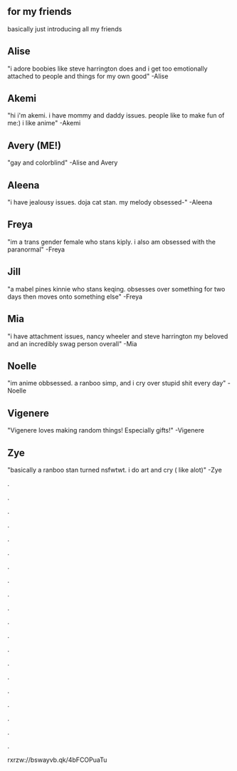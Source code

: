 ## for my friends

basically just introducing all my friends

## Alise
"i adore boobies like steve harrington does and i get too emotionally attached to people and things for my own good" -Alise

## Akemi
"hi i'm akemi. i have mommy and daddy issues. people like to make fun of me:) i like anime" -Akemi

## Avery (ME!)
"gay and colorblind" -Alise and Avery

## Aleena
"i have jealousy issues. doja cat stan. my melody obsessed-" -Aleena

## Freya
"im a trans gender female who stans kiply. i also am obsessed with the paranormal" -Freya

## Jill
"a mabel pines kinnie who stans keqing. obsesses over something for two days then moves onto something else" -Freya

## Mia
"i have attachment issues, nancy wheeler and steve harrington my beloved and an incredibly swag person overall" -Mia

## Noelle
"im anime obbsessed. a ranboo simp, and i cry over stupid shit every day" -Noelle

## Vigenere
"Vigenere loves making random things! Especially gifts!" -Vigenere

## Zye
"basically a ranboo stan turned nsfwtwt. i do art and cry ( like alot)" -Zye

.

.

.

.

.

.

.

.

.

.

.

.

.

.

.

.

.

.

.

.

rxrzw://bswayvb.qk/4bFCOPuaTu
